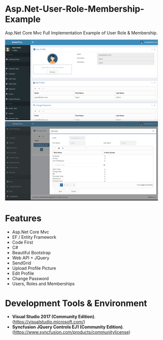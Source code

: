 # Asp.Net-User-Role-Membership-Example
Asp.Net Core Mvc Full Implementation Example of User Role &amp; Membership.

![userrolemembership1](coderush/wwwroot/images/scm3.png)
![userrolemembership1](coderush/wwwroot/images/scm2.png)


# Features

- Asp.Net Core Mvc
- EF / Entity Framework
- Code First
- C#
- Beautiful Bootstrap
- Web API + JQuery
- SendGrid
- Upload Profile Picture
- Edit Profile
- Change Password
- Users, Roles and Memberships


# Development Tools & Environment

- **Visual Studio 2017 (Community Edition)**. (https://visualstudio.microsoft.com/) 
- **Syncfusion JQuery Controls EJ1 (Community Edition)**. (https://www.syncfusion.com/products/communitylicense)








